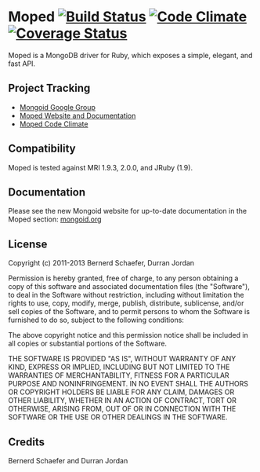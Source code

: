 Moped [![Build Status](https://secure.travis-ci.org/mongoid/moped.png?branch=master)](http://travis-ci.org/mongoid/moped) [![Code Climate](https://codeclimate.com/github/mongoid/moped.png)](https://codeclimate.com/github/mongoid/moped) [![Coverage Status](https://coveralls.io/repos/mongoid/moped/badge.png?branch=master)](https://coveralls.io/r/mongoid/moped?branch=master)
========

Moped is a MongoDB driver for Ruby, which exposes a simple, elegant, and fast
API.

Project Tracking
----------------

* [Mongoid Google Group](http://groups.google.com/group/mongoid)
* [Moped Website and Documentation](http://mongoid.org/en/moped/)
* [Moped Code Climate](https://codeclimate.com/github/mongoid/moped)

Compatibility
-------------

Moped is tested against MRI 1.9.3, 2.0.0, and JRuby (1.9).

Documentation
-------------

Please see the new Mongoid website for up-to-date documentation in
the Moped section: [mongoid.org](http://mongoid.org/en/moped/)

License
-------

Copyright (c) 2011-2013 Bernerd Schaefer, Durran Jordan

Permission is hereby granted, free of charge, to any person obtaining
a copy of this software and associated documentation files (the
"Software"), to deal in the Software without restriction, including
without limitation the rights to use, copy, modify, merge, publish,
distribute, sublicense, and/or sell copies of the Software, and to
permit persons to whom the Software is furnished to do so, subject to
the following conditions:

The above copyright notice and this permission notice shall be
included in all copies or substantial portions of the Software.

THE SOFTWARE IS PROVIDED "AS IS", WITHOUT WARRANTY OF ANY KIND,
EXPRESS OR IMPLIED, INCLUDING BUT NOT LIMITED TO THE WARRANTIES OF
MERCHANTABILITY, FITNESS FOR A PARTICULAR PURPOSE AND
NONINFRINGEMENT. IN NO EVENT SHALL THE AUTHORS OR COPYRIGHT HOLDERS BE
LIABLE FOR ANY CLAIM, DAMAGES OR OTHER LIABILITY, WHETHER IN AN ACTION
OF CONTRACT, TORT OR OTHERWISE, ARISING FROM, OUT OF OR IN CONNECTION
WITH THE SOFTWARE OR THE USE OR OTHER DEALINGS IN THE SOFTWARE.

Credits
-------

Bernerd Schaefer and Durran Jordan
